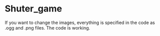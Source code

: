 # Shuter_game

If you want to change the images, everything is specified in the code as .ogg and .png files. The code is working.
